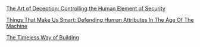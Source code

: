 [The Art of Deception: Controlling the Human Element of Security](http://www.amazon.com/The-Art-Deception-Controlling-Security/dp/076454280X) 

[Things That Make Us Smart: Defending Human Attributes In The Age Of The Machine](http://www.amazon.com/Things-That-Make-Smart-Attributes/dp/0201626950) 

[The Timeless Way of Building ](http://www.amazon.com/The-Timeless-Building-Christopher-Alexander/dp/0195024028) 
